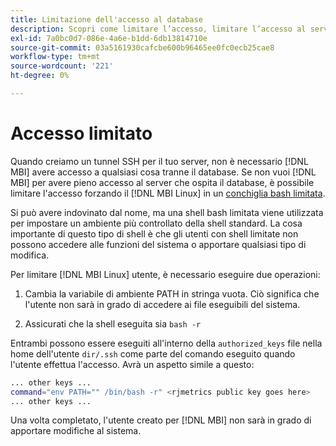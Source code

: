 ```yaml
---
title: Limitazione dell'accesso al database
description: Scopri come limitare l’accesso, limitare l’accesso al server che ospita il database.
exl-id: 7a0bc0d7-086e-4a6e-b1dd-6db13814710e
source-git-commit: 03a5161930cafcbe600b96465ee0fc0ecb25cae8
workflow-type: tm+mt
source-wordcount: '221'
ht-degree: 0%

---
```


# Accesso limitato

Quando creiamo un tunnel SSH per il tuo server, non è necessario [!DNL MBI] avere accesso a qualsiasi cosa tranne il database. Se non vuoi [!DNL MBI] per avere pieno accesso al server che ospita il database, è possibile limitare l&#39;accesso forzando il [!DNL MBI Linux] in un [conchiglia bash limitata](https://www.gnu.org/software/bash/manual/html_node/The-Restricted-Shell.html).

Si può avere indovinato dal nome, ma una shell bash limitata viene utilizzata per impostare un ambiente più controllato della shell standard. La cosa importante di questo tipo di shell è che gli utenti con shell limitate non possono accedere alle funzioni del sistema o apportare qualsiasi tipo di modifica.

Per limitare [!DNL MBI Linux] utente, è necessario eseguire due operazioni:

1. Cambia la variabile di ambiente PATH in stringa vuota. Ciò significa che l&#39;utente non sarà in grado di accedere ai file eseguibili del sistema.

1. Assicurati che la shell eseguita sia `bash -r`

Entrambi possono essere eseguiti all&#39;interno della `authorized_keys` file nella home dell&#39;utente `dir/.ssh` come parte del comando eseguito quando l&#39;utente effettua l&#39;accesso. Avrà un aspetto simile a questo:

```bash
... other keys ...
command="env PATH="" /bin/bash -r" <rjmetrics public key goes here>
... other keys ...
```

Una volta completato, l&#39;utente creato per [!DNL MBI] non sarà in grado di apportare modifiche al sistema.
